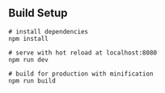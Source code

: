 ## Build Setup

```shell
# install dependencies
npm install

# serve with hot reload at localhost:8080
npm run dev

# build for production with minification
npm run build
```
